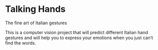 # Talking Hands
The fine art of Italian gestures

This is a computer vision project that will predict different Italian hand gestures and will help you to express your emotions when you just can’t find the words. 



